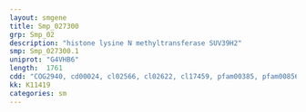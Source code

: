 ```yaml
---
layout: smgene
title: Smp_027300
grp: Smp_02
description: "histone lysine N methyltransferase SUV39H2"
smp: Smp_027300.1
uniprot: "G4VHB6"
length:  1761
cdd: "COG2940, cd00024, cl02566, cl02622, cl17459, pfam00385, pfam00856, pfam05033, smart00298, smart00317, smart00468"
kk: K11419
categories: sm
---
```

